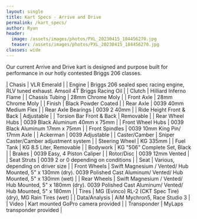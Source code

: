 ```yaml
---
layout: single
title: Kart Specs - Arrive and Drive
permalink: /kart_specs/
author: Ryan
header:
  image: /assets/images/photos/PXL_20230415_184456270.jpg
  teaser: /assets/images/photos/PXL_20230415_184456270.jpg
classes: wide
---
```


Our current Arrive and Drive kart is designed and purpose built for performance in our hotly contested Briggs 206 classes.

| Chasis | VLR Emerald |
| Engine | Briggs 206 sealed spec racing engine, RLV tuned exhaust. Amsoil 4T Briggs Racing Oil |
| Clutch | Hilliard Inferno Flame |
| Chassis Tubing | 28mm Chrome Moly |
| Front Axle | 28mm Chrome Moly |
| Finish | Black Powder Coated |
| Rear Axle | 0039 40mm Medium Flex |
| Rear Axle Bearings | 0039 2 40mm |
| Ride Height Front & Back | Adjustable |
| Torsion Bar Front & Back | Removable |
| Rear Wheel Hubs | 0039 Black Aluminum 40mm x 75mm |
| Front Wheel Hubs | 0039 Black Aluminum 17mm x 75mm |
| Front Spindles | 0039 10mm King Pin/ 17mm Axle |
| Ackerman | 0039 Adjustable |
| Caster/Camber | Sniper Caster/Camber adjustment system |
| Steering Wheel | KG 335mm |
| Fuel Tank | KG 8.5 Liter, Removable |
| Bodywork | KG "506" Complete Set, Black |
| Brakes | 0039 Easy, 4 Piston Caliper |
| Rotor/Disc | 0039 12mm Vented |
| Seat Struts | 0039 2 or 0 depending on conditions |
| Seat | Various, depending on driver size |
| Front Wheels | Swift Magnesium / Vented/ Hub Mounted, 5" x 130mm (dry). 0039 Polished Cast Aluminum/ Vented/ Hub Mounted, 5" x 130mm (wet) |
| Rear Wheels | Swift Magnesium / Vented/ Hub Mounted, 5" x 180mm (dry). 0039 Polished Cast Aluminum/ Vented/ Hub Mounted, 5" x 180mm |
| Tires | MG (Evinco) RL-2 (CKT Spec Tire) (dry), MG Rain Tires (wet) |
| Data/Analysis | AiM Mychron5, Race Studio 3 |
| Video | Kart mounted GoPro camera provided |
| Transponder | MyLaps transponder provided |
